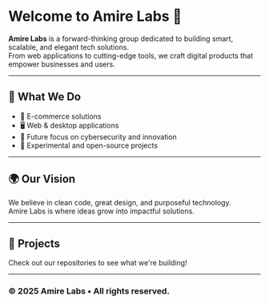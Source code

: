 # Welcome to Amire Labs 👋

**Amire Labs** is a forward-thinking group dedicated to building smart, scalable, and elegant tech solutions.  
From web applications to cutting-edge tools, we craft digital products that empower businesses and users.

---

## 🚀 What We Do

- 🛒 E-commerce solutions  
- 🖥️ Web & desktop applications  
- 🔐 Future focus on cybersecurity and innovation  
- 🧪 Experimental and open-source projects  

---

## 🌍 Our Vision

We believe in clean code, great design, and purposeful technology.  
Amire Labs is where ideas grow into impactful solutions.

---

## 🧠 Projects

Check out our repositories to see what we're building!

---

### © 2025 Amire Labs • All rights reserved.
